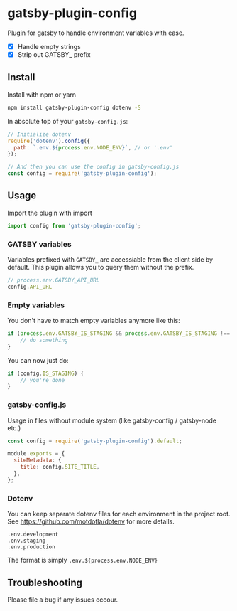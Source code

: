 # gatsby-plugin-config

Plugin for gatsby to handle environment variables with ease.

 - [x] Handle empty strings
 - [x] Strip out GATSBY_ prefix

## Install

Install with npm or yarn

```bash
npm install gatsby-plugin-config dotenv -S
```

In absolute top of your `gatsby-config.js`:
```js
// Initialize dotenv
require('dotenv').config({
  path: `.env.${process.env.NODE_ENV}`, // or '.env'
});

// And then you can use the config in gatsby-config.js
const config = require('gatsby-plugin-config');
```

## Usage

Import the plugin with import

```js
import config from 'gatsby-plugin-config';
```

### GATSBY variables

Variables prefixed with `GATSBY_` are accessiable from the client side by default. This plugin allows you to query them without the prefix.

```js
// process.env.GATSBY_API_URL
config.API_URL
```

### Empty variables

You don't have to match empty variables anymore like this:

```js
if (process.env.GATSBY_IS_STAGING && process.env.GATSBY_IS_STAGING !== '') {
    // do something
}
```

You can now just do:

```js
if (config.IS_STAGING) {
    // you're done
}
```

### gatsby-config.js

Usage in files without module system (like gatsby-config / gatsby-node etc.)

```js
const config = require('gatsby-plugin-config').default;

module.exports = {
  siteMetadata: {
    title: config.SITE_TITLE,
  },
};
```


### Dotenv

You can keep separate dotenv files for each environment in the project root. See https://github.com/motdotla/dotenv for more details.

```
.env.development
.env.staging
.env.production
```

The format is simply `.env.${process.env.NODE_ENV}`

## Troubleshooting

Please file a bug if any issues occour.